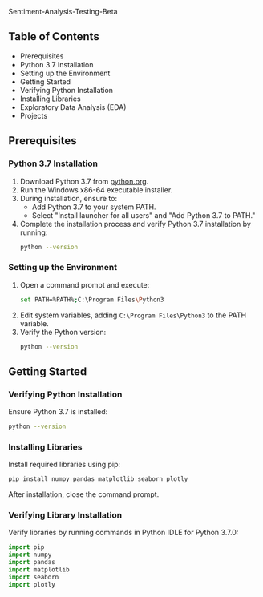 
Sentiment-Analysis-Testing-Beta

## Table of Contents

- Prerequisites
- Python 3.7 Installation
- Setting up the Environment
- Getting Started
- Verifying Python Installation
- Installing Libraries
- Exploratory Data Analysis (EDA)
- Projects

## Prerequisites

### Python 3.7 Installation

1. Download Python 3.7 from [python.org](https://www.python.org/downloads/release/python-370/).
2. Run the Windows x86-64 executable installer.
3. During installation, ensure to:
   - Add Python 3.7 to your system PATH.
   - Select "Install launcher for all users" and "Add Python 3.7 to PATH."
4. Complete the installation process and verify Python 3.7 installation by running:
   ```bash
   python --version
   ```

### Setting up the Environment

1. Open a command prompt and execute:
   ```bash
   set PATH=%PATH%;C:\Program Files\Python3
   ```
2. Edit system variables, adding `C:\Program Files\Python3` to the PATH variable.
3. Verify the Python version:
   ```bash
   python --version
   ```

## Getting Started

### Verifying Python Installation

Ensure Python 3.7 is installed:
```bash
python --version
```

### Installing Libraries

Install required libraries using pip:
```bash
pip install numpy pandas matplotlib seaborn plotly
```

After installation, close the command prompt.

### Verifying Library Installation

Verify libraries by running commands in Python IDLE for Python 3.7.0:
```python
import pip
import numpy
import pandas
import matplotlib
import seaborn
import plotly
```
